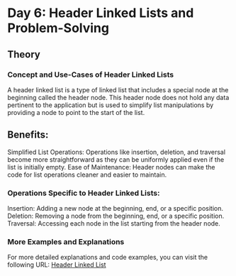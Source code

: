 # Day 6: Header Linked Lists and Problem-Solving

## Theory

### Concept and Use-Cases of Header Linked Lists

A header linked list is a type of linked list that includes a special node at the beginning called the header node. This header node does not hold any data pertinent to the application but is used to simplify list manipulations by providing a node to point to the start of the list.

## Benefits:

Simplified List Operations: Operations like insertion, deletion, and traversal become more straightforward as they can be uniformly applied even if the list is initially empty.
Ease of Maintenance: Header nodes can make the code for list operations cleaner and easier to maintain.

### Operations Specific to Header Linked Lists:

Insertion: Adding a new node at the beginning, end, or a specific position.
Deletion: Removing a node from the beginning, end, or a specific position.
Traversal: Accessing each node in the list starting from the header node.

### More Examples and Explanations

For more detailed explanations and code examples, you can visit the following URL: [Header Linked List](https://github.com/helloabhii/go-dsa/tree/master/Week-02/Day-06/Ques/main.go)


